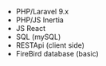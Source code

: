 - PHP/Laravel 9.x
- PHP/JS Inertia
- JS React
- SQL (mySQL)
- RESTApi (client side)
- FireBird database (basic)
